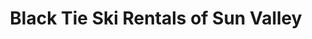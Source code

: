---
title: "Black Tie Ski Rentals of Sun Valley"
url: /ketchum/black-tie-ski-rentals-of-sun-valley/
shop: sports
---